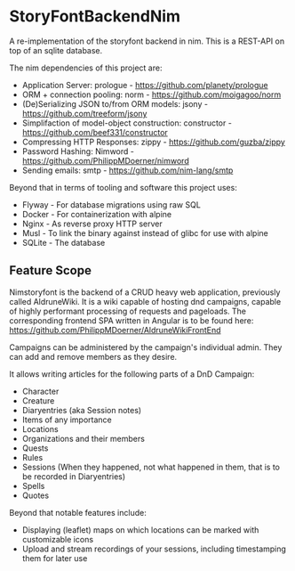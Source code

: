 # StoryFontBackendNim

A re-implementation of the storyfont backend in nim.
This is a REST-API on top of an sqlite database.

The nim dependencies of this project are:

- Application Server: prologue - https://github.com/planety/prologue
- ORM + connection pooling: norm - https://github.com/moigagoo/norm
- (De)Serializing JSON to/from ORM models: jsony - https://github.com/treeform/jsony
- Simplifaction of model-object construction: constructor - https://github.com/beef331/constructor
- Compressing HTTP Responses: zippy - https://github.com/guzba/zippy
- Password Hashing: Nimword - https://github.com/PhilippMDoerner/nimword
- Sending emails: smtp - https://github.com/nim-lang/smtp

Beyond that in terms of tooling and software this project uses:

- Flyway - For database migrations using raw SQL
- Docker - For containerization with alpine
- Nginx - As reverse proxy HTTP server
- Musl - To link the binary against instead of glibc for use with alpine
- SQLite - The database

## Feature Scope

Nimstoryfont is the backend of a CRUD heavy web application, previously called AldruneWiki.
It is a wiki capable of hosting dnd campaigns, capable of highly performant processing of requests and pageloads.
The corresponding frontend SPA written in Angular is to be found
here: https://github.com/PhilippMDoerner/AldruneWikiFrontEnd

Campaigns can be administered by the campaign's individual admin. They can add and remove members as they desire.

It allows writing articles for the following parts of a DnD Campaign:

- Character
- Creature
- Diaryentries (aka Session notes)
- Items of any importance
- Locations
- Organizations and their members
- Quests
- Rules
- Sessions (When they happened, not what happened in them, that is to be recorded in Diaryentries)
- Spells
- Quotes

Beyond that notable features include:

- Displaying (leaflet) maps on which locations can be marked with customizable icons
- Upload and stream recordings of your sessions, including timestamping them for later use